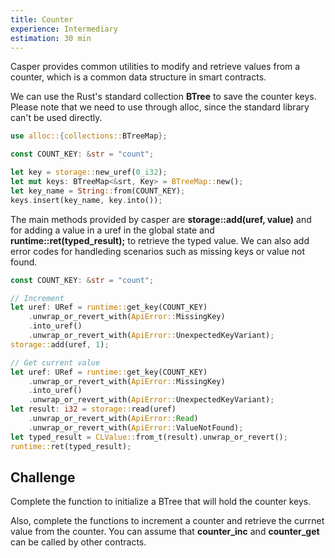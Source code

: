 ```yaml
---
title: Counter
experience: Intermediary
estimation: 30 min
---
```


Casper provides common utilities to modify and retrieve values from a counter, which is a common data structure in smart contracts.

We can use the Rust's standard collection **BTree** to save the counter keys. Please note that we need to use through alloc, since the standard library can't be used directly.

```rust
use alloc::{collections::BTreeMap};

const COUNT_KEY: &str = "count";

let key = storage::new_uref(0_i32);
let mut keys: BTreeMap<&srt, Key> = BTreeMap::new();
let key_name = String::from(COUNT_KEY);
keys.insert(key_name, key.into());
```

The main methods provided by casper are **storage::add(uref, value)** and for adding a value in a uref in the global state and **runtime::ret(typed_result);** to retrieve the typed value.
We can also add error codes for handleding scenarios such as missing keys or value not found.

```rust
const COUNT_KEY: &str = "count";

// Increment
let uref: URef = runtime::get_key(COUNT_KEY)
    .unwrap_or_revert_with(ApiError::MissingKey)
    .into_uref()
    .unwrap_or_revert_with(ApiError::UnexpectedKeyVariant);
storage::add(uref, 1);

// Get current value
let uref: URef = runtime::get_key(COUNT_KEY)
    .unwrap_or_revert_with(ApiError::MissingKey)
    .into_uref()
    .unwrap_or_revert_with(ApiError::UnexpectedKeyVariant);
let result: i32 = storage::read(uref)
    .unwrap_or_revert_with(ApiError::Read)
    .unwrap_or_revert_with(ApiError::ValueNotFound);
let typed_result = CLValue::from_t(result).unwrap_or_revert();
runtime::ret(typed_result);
```

## Challenge

Complete the function to initialize a BTree that will hold the counter keys.

Also, complete the functions to increment a counter and retrieve the currnet value from the counter. You can assume that **counter_inc** and **counter_get** can be called by other contracts.
